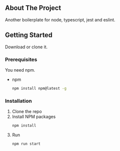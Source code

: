 ## About The Project
Another boilerplate for node, typescript, jest and eslint.

## Getting Started
Download or clone it.

### Prerequisites
You need npm.
* npm
  ```sh
  npm install npm@latest -g
  ```

### Installation

1. Clone the repo
2. Install NPM packages
   ```sh
   npm install
   ```
4. Run
   ```sh
   npm run start
   ```
